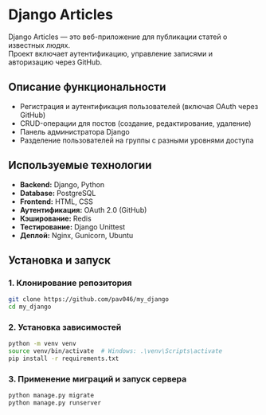 # Django Articles  

Django Articles — это веб-приложение для публикации статей о известных людях.  
Проект включает аутентификацию, управление записями и авторизацию через GitHub.  

## Описание функциональности  
- Регистрация и аутентификация пользователей (включая OAuth через GitHub)  
- CRUD-операции для постов (создание, редактирование, удаление)  
- Панель администратора Django  
- Разделение пользователей на группы с разными уровнями доступа  

## Используемые технологии  
- **Backend:** Django, Python  
- **Database:** PostgreSQL  
- **Frontend:** HTML, CSS  
- **Аутентификация:** OAuth 2.0 (GitHub)  
- **Кэширование:** Redis  
- **Тестирование:** Django Unittest  
- **Деплой:** Nginx, Gunicorn, Ubuntu  

## Установка и запуск  

### 1. Клонирование репозитория  
```sh
git clone https://github.com/pav046/my_django
cd my_django
```

### 2. Установка зависимостей
```sh
python -m venv venv  
source venv/bin/activate  # Windows: .\venv\Scripts\activate
pip install -r requirements.txt
```

### 3. Применение миграций и запуск сервера
```sh
python manage.py migrate  
python manage.py runserver  
```
